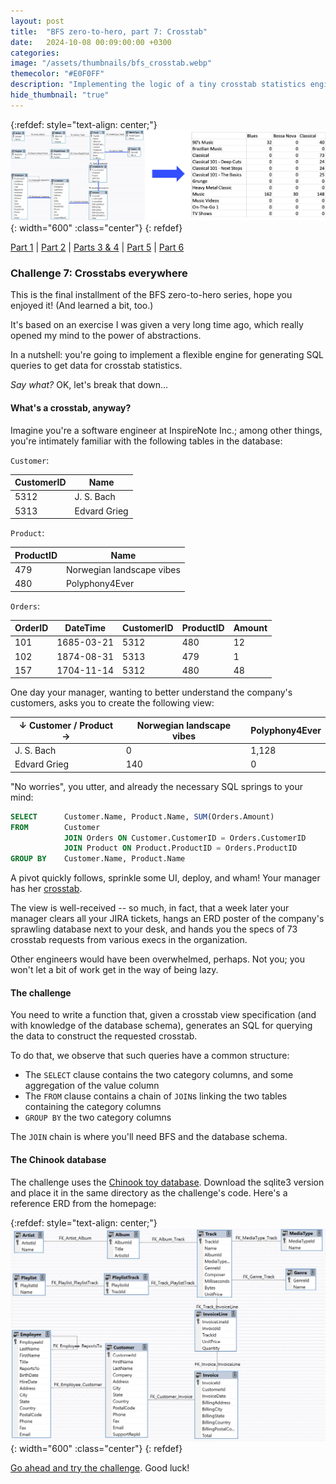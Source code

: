 ```yaml
---
layout: post
title:  "BFS zero-to-hero, part 7: Crosstab"
date:   2024-10-08 00:09:00:00 +0300
categories:
image: "/assets/thumbnails/bfs_crosstab.webp"
themecolor: "#E0F0FF"
description: "Implementing the logic of a tiny crosstab statistics engine"
hide_thumbnail: "true"
---
```


{:refdef: style="text-align: center;"}
![Using BFS to create Crosstab queries](/assets/thumbnails/bfs_crosstab.webp){: width="600" :class="center"}
{: refdef}

[Part 1](/2023/09/30/bfs-zero-to-hero-1.html) |
[Part 2](/2023/10/15/bfs-zero-to-hero-2.html) |
[Parts 3 & 4](/2024/04/12/bfs-zero-to-hero-3-4.html) |
[Part 5](/2024/04/16/bfs-zero-to-hero-5.html) |
[Part 6](/2024/09/30/bfs-zero-to-hero-6.html)

### Challenge 7: Crosstabs everywhere
This is the final installment of the BFS zero-to-hero series, hope you enjoyed it! (And learned a bit, too.)

It's based on an exercise I was given a very long time ago, which really opened my mind to the power of abstractions.

In a nutshell: you're going to implement a flexible engine for generating SQL queries to get data for crosstab statistics.

_Say what?_ OK, let's break that down...

#### What's a crosstab, anyway?
Imagine you're a software engineer at InspireNote Inc.; among other things, you're intimately familiar with the following tables in the database:

`Customer`:

| CustomerID | Name         |
|-----------|--------------|
| 5312      | J. S. Bach   |
| 5313      | Edvard Grieg |

`Product`:


| ProductID | Name           |
|-----------|----------------|
| 479       | Norwegian landscape vibes |
| 480       | Polyphony4Ever |


`Orders`:


| OrderID | DateTime   | CustomerID | ProductID | Amount |
|---------|------------|------------|-----------|--------|
| 101     | 1685-03-21 | 5312       | 480       | 12     |
| 102     | 1874-08-31 | 5313       | 479       | 1      |
| 157     | 1704-11-14 | 5312       | 480       | 48     |


One day your manager, wanting to better understand the company's customers, asks you to create the following view:

| ↓ Customer / Product → | Norwegian landscape vibes | Polyphony4Ever|
|-----------------------|---------------------------|----------------|
| J. S. Bach            | 0                         | 1,128          |
| Edvard Grieg          | 140                       | 0              |

"No worries", you utter, and already the necessary SQL springs to your mind:

```sql
SELECT      Customer.Name, Product.Name, SUM(Orders.Amount)
FROM        Customer
            JOIN Orders ON Customer.CustomerID = Orders.CustomerID
            JOIN Product ON Product.ProductID = Orders.ProductID
GROUP BY    Customer.Name, Product.Name
```

A pivot quickly follows, sprinkle some UI, deploy, and wham! Your manager has her [crosstab](https://en.wikipedia.org/wiki/Contingency_table).

The view is well-received -- so much, in fact, that a week later your manager clears all your JIRA tickets, hangs an ERD poster of the company's sprawling database next to your desk, and hands you the specs of 73 crosstab requests from various execs in the organization.  

Other engineers would have been overwhelmed, perhaps. Not you; you won't let a bit of work get in the way of being lazy.

#### The challenge
You need to write a function that, given a crosstab view specification (and with knowledge of the database schema), generates an SQL for querying the data to construct the requested crosstab.

To do that, we observe that such queries have a common structure:
* The `SELECT` clause contains the two category columns, and some aggregation of the value column
* The `FROM` clause contains a chain of `JOIN`s linking the two tables containing the category columns
* `GROUP BY` the two category columns

The `JOIN` chain is where you'll need BFS and the database schema.

#### The Chinook database
The challenge uses the [Chinook toy database](https://github.com/lerocha/chinook-database?tab=readme-ov-file).
Download the sqlite3 version and place it in the same directory as the challenge's code. Here's a reference ERD from the homepage:

{:refdef: style="text-align: center;"}
![Chinook database ERD](/assets/bfs-zero-to-hero/chinook_erd.webp){: width="600" :class="center"}
{: refdef}


[Go ahead and try the challenge](https://github.com/andersource/bfs-zero-to-hero/tree/main/7-crosstab). Good luck!